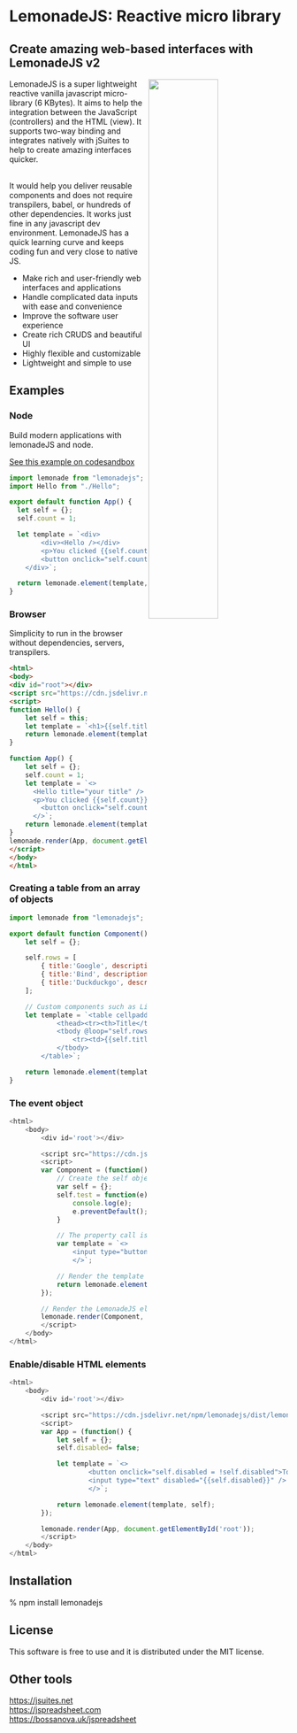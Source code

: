 <h1>LemonadeJS: Reactive micro library</h1>

<h2>Create amazing web-based interfaces with LemonadeJS v2</h2>

<img src='https://lemonadejs.net/templates/default/img/home.png' align="right" width="50%">

LemonadeJS is a super lightweight reactive vanilla javascript micro-library (6 KBytes). It aims to help the integration between the JavaScript (controllers) and the HTML (view). It supports two-way binding and integrates natively with jSuites to help to create amazing interfaces quicker.<br><br>

It would help you deliver reusable components and does not require transpilers, babel, or hundreds of other dependencies. It works just fine in any javascript dev environment. LemonadeJS has a quick learning curve and keeps coding fun and very close to native JS.

- Make rich and user-friendly web interfaces and applications
- Handle complicated data inputs with ease and convenience
- Improve the software user experience
- Create rich CRUDS and beautiful UI
- Highly flexible and customizable
- Lightweight and simple to use

<h2>Examples</h2>

<h3>Node</h3>

Build modern applications with lemonadeJS and node.

 <a href='https://codesandbox.io/s/lemonadejs-reactive-app-no2dl'>See this example on codesandbox</a>

```javascript
import lemonade from "lemonadejs";
import Hello from "./Hello";

export default function App() {
  let self = {};
  self.count = 1;

  let template = `<div>
        <div><Hello /></div>
        <p>You clicked {{self.count}} times</p>
        <button onclick="self.count++;">Click me</button>
    </div>`;

  return lemonade.element(template, self, { Hello });
}
```

<h3>Browser</h3>

Simplicity to run in the browser without dependencies, servers, transpilers.<br>

```html
<html>
<body>
<div id="root"></div>
<script src="https://cdn.jsdelivr.net/npm/lemonadejs/dist/lemonade.min.js"></script>
<script>
function Hello() {
    let self = this;
    let template = `<h1>{{self.title}}</h1>`;
    return lemonade.element(template, self);
}

function App() {
    let self = {};
    self.count = 1;
    let template = `<>
      <Hello title="your title" />
      <p>You clicked {{self.count}} times</p>
        <button onclick="self.count++;">Click me</button>
      </>`;
    return lemonade.element(template, self, { Hello });
}
lemonade.render(App, document.getElementById('root'));
</script>
</body>
</html>
```

<h3>Creating a table from an array of objects</h3>

```javascript
import lemonade from "lemonadejs";

export default function Component() {
    let self = {};

    self.rows = [
        { title:'Google', description: 'The alpha search engine...' },
        { title:'Bind', description: 'The microsoft search engine...' },
        { title:'Duckduckgo', description: 'Privacy in the first place...' },
    ];

    // Custom components such as List should always be unique inside a real tag.
    let template = `<table cellpadding="6">
            <thead><tr><th>Title</th><th>Description</th></th></thead>
            <tbody @loop="self.rows">
                <tr><td>{{self.title}}</td><td>{{self.description}}</td></tr>
            </tbody>
        </table>`;

    return lemonade.element(template, self);
}
```


<h3>The event object</h3>

```javascript
<html>
    <body>
        <div id='root'></div>

        <script src="https://cdn.jsdelivr.net/npm/lemonadejs/dist/lemonade.min.js"></script>
        <script>
        var Component = (function() {
            // Create the self object
            var self = {};
            self.test = function(e) {
                console.log(e);
                e.preventDefault();
            }

            // The property call is added to the observable list when added to the DOM
            var template = `<>
                <input type="button" value="Click test" onclick="self.test(e);"/>
                </>`;

            // Render the template and create the observation
            return lemonade.element(template, self);
        });

        // Render the LemonadeJS element into the DOM
        lemonade.render(Component, document.getElementById('root'));
        </script>
    </body>
</html>
```

<h3>Enable/disable HTML elements</h3>

```javascript
<html>
    <body>
        <div id='root'></div>

        <script src="https://cdn.jsdelivr.net/npm/lemonadejs/dist/lemonade.min.js"></script>
        <script>
        var App = (function() {
            let self = {};
            self.disabled= false;

            let template = `<>
                    <button onclick="self.disabled = !self.disabled">Toggle</button>
                    <input type="text" disabled="{{self.disabled}}" />
                    </>`;

            return lemonade.element(template, self);
        });

        lemonade.render(App, document.getElementById('root'));
        </script>
    </body>
</html>
```


<h2>Installation</h2>

% npm install lemonadejs


<h2>License</h2>

This software is free to use and it is distributed under the MIT license.


<h2>Other tools</h2>

https://jsuites.net<br>
https://jspreadsheet.com<br>
https://bossanova.uk/jspreadsheet<br>
